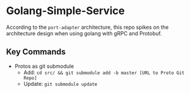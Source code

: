 # Golang-Simple-Service

According to the `port-adapter` architecture, this repo spikes on the architecture design when using golang with gRPC and Protobuf.

## Key Commands
- Protos as git submodule
    - Add: `cd src/ && git submodule add -b master [URL to Proto Git Repo]`
    - Update: `git submodule update`
